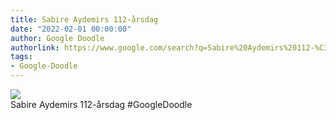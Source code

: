 ```yaml
---
title: Sabire Aydemirs 112-årsdag
date: "2022-02-01 00:00:00"
author: Google Doodle
authorlink: https://www.google.com/search?q=Sabire%20Aydemirs%20112-%C3%A5rsdag
tags:
- Google-Doodle
---
```

<img src="https://www.google.com/logos/doodles/2022/sabire-aydemirs-112th-birthday-6753651837109348-l.png" referrerpolicy="no-referrer"><br>Sabire Aydemirs 112-årsdag #GoogleDoodle